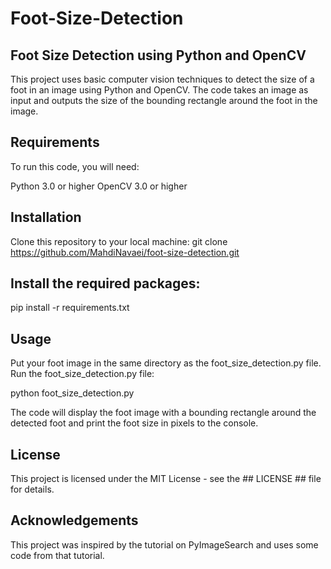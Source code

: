 # Foot-Size-Detection

## Foot Size Detection using Python and OpenCV
This project uses basic computer vision techniques to detect the size of a foot in an image using Python and OpenCV. The code takes an image as input and outputs the size of the bounding rectangle around the foot in the image.

## Requirements
To run this code, you will need:

Python 3.0 or higher
OpenCV 3.0 or higher

## Installation
Clone this repository to your local machine:
git clone https://github.com/MahdiNavaei/foot-size-detection.git


## Install the required packages:
pip install -r requirements.txt

## Usage
Put your foot image in the same directory as the foot_size_detection.py file.
Run the foot_size_detection.py file:

python foot_size_detection.py

The code will display the foot image with a bounding rectangle around the detected foot and print the foot size in pixels to the console.

## License
This project is licensed under the MIT License - see the ## LICENSE ## file for details.

## Acknowledgements
This project was inspired by the tutorial on PyImageSearch and uses some code from that tutorial.



